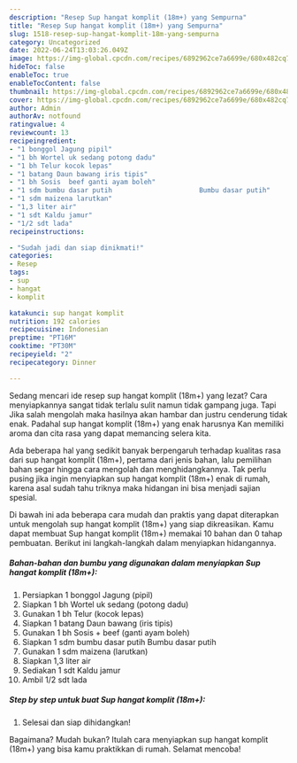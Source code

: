 ```yaml
---
description: "Resep Sup hangat komplit (18m+) yang Sempurna"
title: "Resep Sup hangat komplit (18m+) yang Sempurna"
slug: 1518-resep-sup-hangat-komplit-18m-yang-sempurna
category: Uncategorized
date: 2022-06-24T13:03:26.049Z
image: https://img-global.cpcdn.com/recipes/6892962ce7a6699e/680x482cq70/sup-hangat-komplit-18m-foto-resep-utama.jpg
hideToc: false
enableToc: true
enableTocContent: false
thumbnail: https://img-global.cpcdn.com/recipes/6892962ce7a6699e/680x482cq70/sup-hangat-komplit-18m-foto-resep-utama.jpg
cover: https://img-global.cpcdn.com/recipes/6892962ce7a6699e/680x482cq70/sup-hangat-komplit-18m-foto-resep-utama.jpg
author: Admin
authorAv: notfound
ratingvalue: 4
reviewcount: 13
recipeingredient:
- "1 bonggol Jagung pipil"
- "1 bh Wortel uk sedang potong dadu"
- "1 bh Telur kocok lepas"
- "1 batang Daun bawang iris tipis"
- "1 bh Sosis  beef ganti ayam boleh"
- "1 sdm bumbu dasar putih                      Bumbu dasar putih"
- "1 sdm maizena larutkan"
- "1,3 liter air"
- "1 sdt Kaldu jamur"
- "1/2 sdt lada"
recipeinstructions:

- "Sudah jadi dan siap dinikmati!"
categories:
- Resep
tags:
- sup
- hangat
- komplit

katakunci: sup hangat komplit 
nutrition: 192 calories
recipecuisine: Indonesian
preptime: "PT16M"
cooktime: "PT30M"
recipeyield: "2"
recipecategory: Dinner

---
```



Sedang mencari ide resep sup hangat komplit (18m+) yang lezat? Cara menyiapkannya sangat tidak terlalu sulit namun tidak gampang juga. Tapi Jika salah mengolah maka hasilnya akan hambar dan justru cenderung tidak enak. Padahal sup hangat komplit (18m+) yang enak harusnya Kan memiliki aroma dan cita rasa yang dapat memancing selera kita.




Ada beberapa hal yang sedikit banyak berpengaruh terhadap kualitas rasa dari sup hangat komplit (18m+), pertama dari jenis bahan, lalu pemilihan bahan segar hingga cara mengolah dan menghidangkannya. Tak perlu pusing jika ingin menyiapkan sup hangat komplit (18m+) enak di rumah, karena asal sudah tahu triknya maka hidangan ini bisa menjadi sajian spesial.


Di bawah ini ada beberapa cara mudah dan praktis yang dapat diterapkan untuk mengolah sup hangat komplit (18m+) yang siap dikreasikan. Kamu dapat membuat Sup hangat komplit (18m+) memakai 10 bahan dan 0 tahap pembuatan. Berikut ini langkah-langkah dalam menyiapkan hidangannya.

<!--inarticleads1-->

##### Bahan-bahan dan bumbu yang digunakan dalam menyiapkan Sup hangat komplit (18m+):

1. Persiapkan 1 bonggol Jagung (pipil)
1. Siapkan 1 bh Wortel uk sedang (potong dadu)
1. Gunakan 1 bh Telur (kocok lepas)
1. Siapkan 1 batang Daun bawang (iris tipis)
1. Gunakan 1 bh Sosis + beef (ganti ayam boleh)
1. Siapkan 1 sdm bumbu dasar putih                      Bumbu dasar putih
1. Gunakan 1 sdm maizena (larutkan)
1. Siapkan 1,3 liter air
1. Sediakan 1 sdt Kaldu jamur
1. Ambil 1/2 sdt lada




<!--inarticleads2-->

##### Step by step untuk buat Sup hangat komplit (18m+):


1. Selesai dan siap dihidangkan!



Bagaimana? Mudah bukan? Itulah cara menyiapkan sup hangat komplit (18m+) yang bisa kamu praktikkan di rumah. Selamat mencoba!
